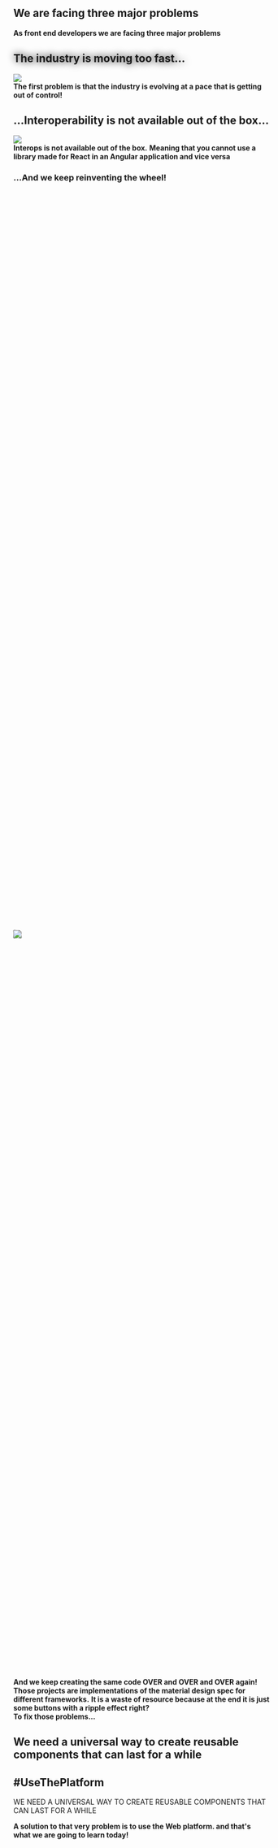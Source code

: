 <section>
    <h2>We are facing three major problems</h2>
    <aside class="notes">
        <b>As front end developers we are facing three major problems</b>
    </aside>
</section>

<section data-background-image="../../img/front_end_logos.png">
    <h2 style="text-shadow: 0px 0px 15px rgba(0, 0, 0, 1);">The industry is moving too fast...</h2>
    <img src="./img/fwk_too_fast.png" class="img-plain"/>
    <aside class="notes">
        <b>The first problem is that the industry is evolving at a pace that is getting out of control!</b>
    </aside>
</section>

<section>
    <h2>...Interoperability is not available out of the box...</h2>
    <img src="./img/js-frameworks.jpg" class="img-plain"/>
    <aside class="notes">
        <b>Interops is not available out of the box.</b>
        <b>Meaning that you cannot use a library made for React in an Angular application and vice versa</b>
    </aside>
</section>

<section class="stretch">
    <h3>...And we keep reinventing the wheel!</h3>
    <div style="height: 75%; position: relative; width: 100%; display: flex; justify-items: center; align-items: center; align-content: center; flex: 1;">
        <div class="fragment"></div>
        <img data-autoslide="1000" style="position: absolute; transform: rotate(0.005turn) " src="./img/material/material-design-1.png" class="img-plain fragment zoom-in"/>
        <img data-autoslide="1000" style="position: absolute; transform: rotate(-0.005turn) " src="./img/material/material-design-2.png" class="img-plain fragment zoom-in"/>
        <img data-autoslide="1000" style="position: absolute; transform: rotate(0.008turn) " src="./img/material/material-design-3.png" class="img-plain fragment zoom-in"/>
        <img data-autoslide="1000" style="position: absolute; transform: rotate(-0.008turn) " src="./img/material/material-design-4.png" class="img-plain fragment zoom-in"/>
        <img data-autoslide="1000" style="position: absolute; transform: rotate(0.010turn) " src="./img/material/material-design-5.png" class="img-plain fragment zoom-in"/>
        <img data-autoslide="1000" style="position: absolute; transform: rotate(-0.010turn) " src="./img/material/material-design-6.png" class="img-plain fragment zoom-in"/>
        <img data-autoslide="1000" style="position: absolute; transform: rotate(0.015turn) " src="./img/material/material-design-7.png" class="img-plain fragment zoom-in"/>
        <img data-autoslide="1000" style="position: absolute; transform: rotate(-0.015turn)" src="./img/material/material-design-8.png" class="img-plain fragment zoom-in"/>
        <img data-autoslide="1000" style="position: absolute; transform: rotate(0.005turn)" src="./img/material/material-design-9.png" class="img-plain fragment zoom-in"/>
        <img style="position: absolute; transform: rotate(-0.005turn)" src="./img/material/material-design-10.png" class="img-plain fragment zoom-in"/>
        <!-- <img style="position: absolute; left: calc(50% - 250px);" src="./img/material/illuminati.png" class="img-plain fragment zoom-in"/> -->
    </div>
    <aside class="notes">
        <b>And we keep creating the same code OVER and OVER and OVER again!</b>
        <br/>
        <b>Those projects are implementations of the material design spec for different frameworks.</b>
        <b>It is a waste of resource because at the end it is just some buttons with a ripple effect right?</b>
        <br/>
        <b>To fix those problems...</b>
    </aside>
</section>

<section>
    <h2>We need a <span style="color: var(--primary)">universal</span> way to create <span style="color: var(--primary)">reusable components</span> that can  <span style="color: var(--primary)">last for a while</span></h2>
    <h2 class="fragment" style="text-transform: initial;">#UseThePlatform</h2>
    <aside class="notes">
        <p>WE NEED A UNIVERSAL WAY TO CREATE REUSABLE COMPONENTS THAT CAN LAST FOR A WHILE</p>
        <b>A solution to that very problem is to use the Web platform. and that's what we are going to learn today!</b>
    </aside>
</section>